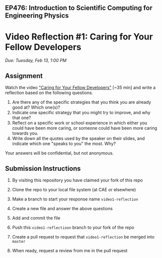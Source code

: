 ## EP476: Introduction to Scientific Computing for Engineering Physics

# Video Reflection #1: Caring for Your Fellow Developers

*Due: Tuesday, Feb 13, 1:00 PM*

## Assignment

Watch the video
["Caring for Your Fellow Developers"](https://youtu.be/kB-3vvtdLxw) [~35 min]
and write a reflection based on the following questions.

1. Are there any of the specific strategies that you think you are already
   good at?  Which one(s)?
1. Indicate one specific strategy that you might try to improve, and why that
   one?
1. Reflect on a specific work or school experience in which either you could
   have been more caring, or someone could have been more caring towards you.
1. Write down all the quotes used by the speaker on their slides, and indicate
   which one "speaks to you" the most. Why?

Your answers will be confidential, but not anonymous.

## Submission Instructions

1. By visiting this repository you have claimed your fork of this repo

1. Clone the repo to your local file system (at CAE or elsewhere)

1. Make a branch to start your response name `video1-reflection`

1. Create a new file and answer the above questions

1. Add and commit the file

1. Push this `video1-reflectioon` branch to your fork of the repo

1. Create a pull request to request that `video1-reflection` be merged into `master`

1. When ready, request a review from me in the pull request
